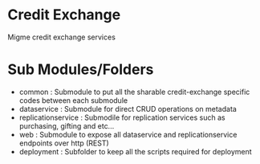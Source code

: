 # Credit Exchange
Migme credit exchange services

# Sub Modules/Folders
- common : Submodule to put all the sharable credit-exchange specific codes between each submodule
- dataservice : Submodule for direct CRUD operations on metadata
- replicationservice : Submodile for replication services such as purchasing, gifting and etc...
- web : Submodule to expose all dataservice and replicationservice endpoints over http (REST)
- deployment : Subfolder to keep all the scripts required for deployment
